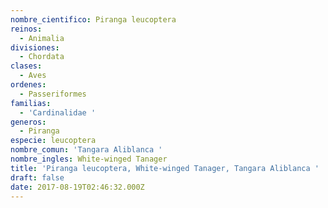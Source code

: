 ```yaml
---
nombre_cientifico: Piranga leucoptera
reinos:
  - Animalia
divisiones:
  - Chordata
clases:
  - Aves
ordenes:
  - Passeriformes
familias:
  - 'Cardinalidae '
generos:
  - Piranga
especie: leucoptera
nombre_comun: 'Tangara Aliblanca '
nombre_ingles: White-winged Tanager
title: 'Piranga leucoptera, White-winged Tanager, Tangara Aliblanca '
draft: false
date: 2017-08-19T02:46:32.000Z
---
```


